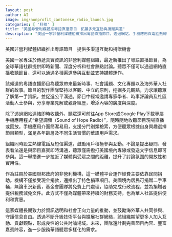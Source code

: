 ```yaml
---
layout: post
author: AI
image: img/nonprofit_cantonese_radio_launch.jpg
categories: [ '科技' ]
title: "美國非營利媒體推粵語直播節目　拓展多元互動與捐贈渠道"
description: "美國一家非營利媒體組織推出粵語直播節目，透過網站、手機應用與電話熱線，為全球華語聽眾提供即時新聞與多元觀點分析，同時開放多種互動參與及捐助方式，包括現金與捐車選項，致力於推動資訊透明與華人社區參與。"
---
```

美國非營利媒體組織推出粵語節目　提供多渠道互動和捐贈機會

美國一家專注於傳遞真實資訊的非營利媒體組織，最近新推出了粵語直播節目，為全球華語社群提供即時新聞、深度分析和社會熱點討論。聽眾不僅可以通過網絡直播收聽節目，還可以通過多種渠道參與互動並支持媒體運作。

該頻道的粵語直播節目為聽眾帶來最新時事、社會議題、文化專題以及海外華人社群的故事。節目的製作團隊堅持以客觀、中立的原則，挖掘多元觀點，力求讓聽眾了解第一手資訊，並促進公平溝通。節目中經常邀請專家學者、時事評論員及社區活動人士參與，分享專業見解或親身經歷，增添內容的廣度與深度。

除了透過網站連結即時收聽外，聽眾還可前往App Store或Google Play下載專屬手機應用程式“希望調頻（Sound of Hope Radio）”，隨時隨地收聽節目現場直播或回放。手機應用介面簡潔易用，支援分門別類檢索，方便聽眾根據自身興趣選擇節目類型，滿足各年齡層及不同生活習慣的華語用戶需求。

組織同時設立熱線電話及短信渠道，鼓勵用戶積極參與互動。不論是提出疑問、發表看法還是與節目嘉賓即時溝通，聽眾僅需撥打美國境內專線或發送文字信息即可參與。這一舉措進一步拉近了媒體與受眾之間的距離，提升了討論氛圍的開放性和實用性。

作為註冊於美國聯邦政府的非營利機構，這一媒體平台運作經費主要依靠民間捐助。機構不僅接受現金捐款，還推出了特色捐車項目。美國境內居民可捐贈二手車輛，無論車況新舊，基金會團隊將免費上門處理，協助完成行政流程，並為捐贈者提供稅務減免文件。此方式不僅為媒體帶來持續的財務支持，也為華人社區提供便利和實惠。

這家媒體長期致力於資訊透明和社會正向力量的推動，並鼓勵海外華人共同參與、守護信息自由。透過不斷升級技術平台與擴展社群網絡，該組織期望更多人加入互動、貢獻觀點，形成良性的公共討論場域。未來，團隊還計劃完善節目內容、豐富嘉賓陣容，進一步服務華語聽眾多樣化的需求。